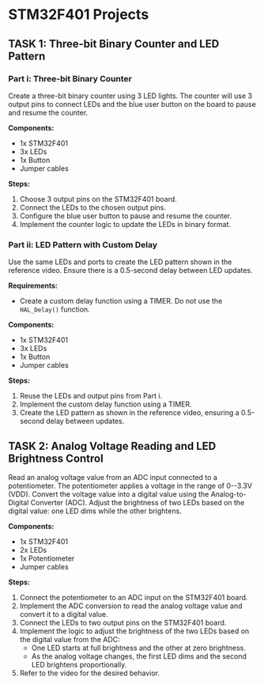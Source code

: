 # STM32F401 Projects

## TASK 1: Three-bit Binary Counter and LED Pattern

### Part i: Three-bit Binary Counter
Create a three-bit binary counter using 3 LED lights. The counter will use 3 output pins to connect LEDs and the blue user button on the board to pause and resume the counter.

**Components:**
- 1x STM32F401
- 3x LEDs
- 1x Button
- Jumper cables

**Steps:**
1. Choose 3 output pins on the STM32F401 board.
2. Connect the LEDs to the chosen output pins.
3. Configure the blue user button to pause and resume the counter.
4. Implement the counter logic to update the LEDs in binary format.

### Part ii: LED Pattern with Custom Delay
Use the same LEDs and ports to create the LED pattern shown in the reference video. Ensure there is a 0.5-second delay between LED updates.

**Requirements:**
- Create a custom delay function using a TIMER. Do not use the `HAL_Delay()` function.

**Components:**
- 1x STM32F401
- 3x LEDs
- 1x Button
- Jumper cables

**Steps:**
1. Reuse the LEDs and output pins from Part i.
2. Implement the custom delay function using a TIMER.
3. Create the LED pattern as shown in the reference video, ensuring a 0.5-second delay between updates.

## TASK 2: Analog Voltage Reading and LED Brightness Control

Read an analog voltage value from an ADC input connected to a potentiometer. The potentiometer applies a voltage in the range of 0--3.3V (VDD). Convert the voltage value into a digital value using the Analog-to-Digital Converter (ADC). Adjust the brightness of two LEDs based on the digital value: one LED dims while the other brightens.

**Components:**
- 1x STM32F401
- 2x LEDs
- 1x Potentiometer
- Jumper cables

**Steps:**
1. Connect the potentiometer to an ADC input on the STM32F401 board.
2. Implement the ADC conversion to read the analog voltage value and convert it to a digital value.
3. Connect the LEDs to two output pins on the STM32F401 board.
4. Implement the logic to adjust the brightness of the two LEDs based on the digital value from the ADC:
   - One LED starts at full brightness and the other at zero brightness.
   - As the analog voltage changes, the first LED dims and the second LED brightens proportionally.
5. Refer to the video for the desired behavior.

